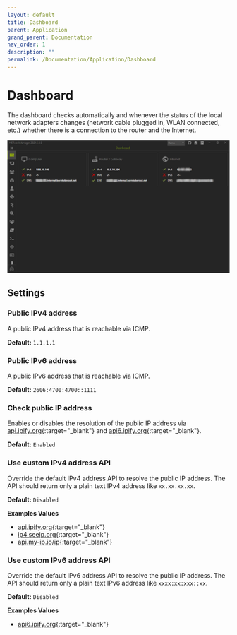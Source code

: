 ```yaml
---
layout: default
title: Dashboard
parent: Application
grand_parent: Documentation
nav_order: 1
description: ""
permalink: /Documentation/Application/Dashboard
---
```


# Dashboard
The dashboard checks automatically and whenever the status of the local network adapters changes (network cable plugged in, WLAN connected, etc.) whether there is a connection to the router and the Internet.

![Dashboard](01_Dashboard.png)

## Settings

### Public IPv4 address
A public IPv4 address that is reachable via ICMP.

**Default:** `1.1.1.1`

### Public IPv6 address
A public IPv6 address that is reachable via ICMP.

**Default:** `2606:4700:4700::1111`

### Check public IP address
Enables or disables the resolution of the public IP address via [api.ipify.org](https://www.ipify.org/){:target="_blank"} and [api6.ipify.org](https://www.ipify.org/){:target="_blank"}.

**Default:** `Enabled`

### Use custom IPv4 address API
Override the default IPv4 address API to resolve the public IP address. The API should return only a plain text IPv4 address like `xx.xx.xx.xx`.

**Default:** `Disabled` 

**Examples Values** 
- [api.ipify.org](https://api.ipify.org/){:target="_blank"}
- [ip4.seeip.org](https://ip4.seeip.org/){:target="_blank"}
- [api.my-ip.io/ip](https://api.my-ip.io/ip){:target="_blank"}

### Use custom IPv6 address API
Override the default IPv6 address API to resolve the public IP address. The API should return only a plain text IPv6 address like `xxxx:xx:xxx::xx`.

**Default:** `Disabled` 

**Examples Values** 
- [api6.ipify.org](https://api6.ipify.org/){:target="_blank"}